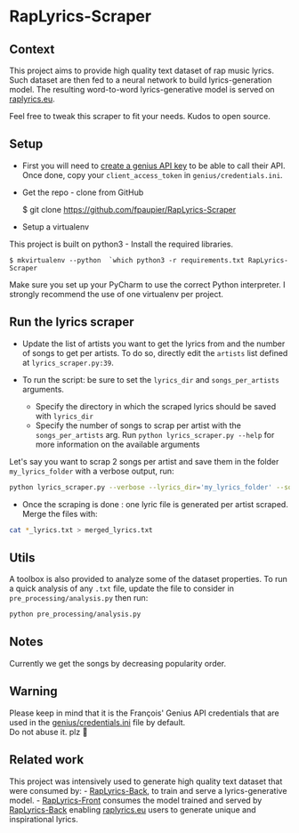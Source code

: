# RapLyrics-Scraper

## Context

This project aims to provide high quality text dataset of rap music lyrics.
Such dataset are then fed to a neural network to build lyrics-generation model.
The resulting word-to-word lyrics-generative model is served on [raplyrics.eu](https://raplyrics.eu).

Feel free to tweak this scraper to fit your needs. Kudos to open source.

## Setup
- First you will need to  [create a genius API key](https://genius.com/api-clients/new)
 to be able to call their API. Once done, copy your `client_access_token` in  `genius/credentials.ini`.

- Get the repo - clone from GitHub
       
      
    $ git clone https://github.com/fpaupier/RapLyrics-Scraper

- Setup a virtualenv

This project is built on python3 - Install the required libraries.

    $ mkvirtualenv --python  `which python3 -r requirements.txt RapLyrics-Scraper

Make sure you set up your PyCharm to use the correct Python interpreter.
I strongly recommend the use of one virtualenv per project.

## Run the lyrics scraper

- Update the list of artists you want to get the lyrics from and the number of songs
to get per artists. To do so, directly edit the `artists` list defined at `lyrics_scraper.py:39`.

- To run the script: be sure to set the `lyrics_dir` and `songs_per_artists` arguments.
    - Specify the directory in which the scraped lyrics should be saved with `lyrics_dir` 
    - Specify the number of songs to scrap per artist with the ``songs_per_artists`` arg.
   Run ``python lyrics_scraper.py --help`` for more information on the available arguments 

Let's say you want to scrap 2 songs per artist and save them in the folder ``my_lyrics_folder`` with a verbose output, run:
```bash
python lyrics_scraper.py --verbose --lyrics_dir='my_lyrics_folder' --songs_per_artists=2
```

- Once the scraping is done : one lyric file is generated per artist scraped. Merge the files with:
```bash
cat *_lyrics.txt > merged_lyrics.txt
```

## Utils
A toolbox is also provided to analyze some of the dataset properties.
To run a quick analysis of any ``.txt`` file, update the file to consider in `pre_processing/analysis.py` then run:
```bash
python pre_processing/analysis.py
```

## Notes

Currently we get the songs by decreasing popularity order.

## Warning
Please keep in mind that it is the François' Genius API credentials that are used in the [genius/credentials.ini](genius/credentials.ini) file by default.  
Do not abuse it. plz 🙏

## Related work

This project was intensively used to generate high quality text dataset that were consumed by:
    - [RapLyrics-Back](https://gitlab.com/cyrilou242/RapLyrics-Back_Word_2), to train and serve a lyrics-generative model.
    - [RapLyrics-Front]() consumes the model trained and served by [RapLyrics-Back](https://gitlab.com/cyrilou242/RapLyrics-Back_Word_2) 
        enabling [raplyrics.eu](https://raplyrics.eu) users to generate unique and inspirational lyrics.
